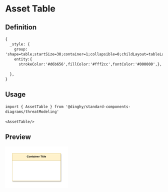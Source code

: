 # Asset Table

## Definition

```
{
  _style: {
    group: 'shape=table;startSize=30;container=1;collapsible=0;childLayout=tableLayout;fillColor=#fff2cc;strokeColor=#d6b656;fontStyle=1;shadow=1;swimlaneFillColor=#FFFFFF;fontColor=#000000;whiteSpace=wrap;html=1;',
    entity:{
      strokeColor:'#d6b656',fillColor:'#fff2cc',fontColor:'#000000',},
    
  },
}
```

## Usage

```
import { AssetTable } from '@dinghy/standard-components-diagrams/threatModeling'

<AssetTable/>
```

## Preview

<img src="./asset-table.png" width="200"/>
